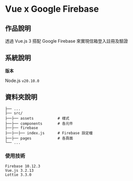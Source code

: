 # Vue x Google Firebase

## 作品說明
透過 Vue.js 3 搭配 Google Firebase 來實現信箱登入註冊及驗證

## 系統說明

**版本**

Node.js `v20.10.0`

## 資料夾說明

```shell
├── ...
├── src/
├──├── assets           # 樣式
├──├── components       # 各元件
├──├── firebase
├──├──├── index.js      # Firebase 設定檔
├──├── pages            # 各頁面
└── ...
```

### 使用技術
```
Firebase 10.12.3
Vue.js 3.2.13
Lottie 3.3.0
```